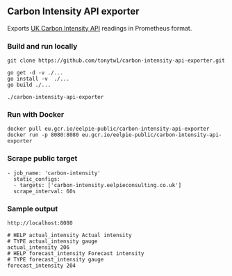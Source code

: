 ## Carbon Intensity API exporter

Exports [UK Carbon Intensity API](https://carbonintensity.org.uk/) readings in Prometheus format.


### Build and run locally

```
git clone https://github.com/tonytw1/carbon-intensity-api-exporter.git

go get -d -v ./...
go install -v  ./...
go build ./...

./carbon-intensity-api-exporter
```

### Run with Docker

```
docker pull eu.gcr.io/eelpie-public/carbon-intensity-api-exporter
docker run -p 8080:8080 eu.gcr.io/eelpie-public/carbon-intensity-api-exporter
```

### Scrape public target

```
- job_name: 'carbon-intensity'
  static_configs:
  - targets: ['carbon-intensity.eelpieconsulting.co.uk']
  scrape_interval: 60s
```

### Sample output

```
http://localhost:8080

# HELP actual_intensity Actual intensity 
# TYPE actual_intensity gauge
actual_intensity 206
# HELP forecast_intensity Forecast intensity 
# TYPE forecast_intensity gauge
forecast_intensity 204
```
